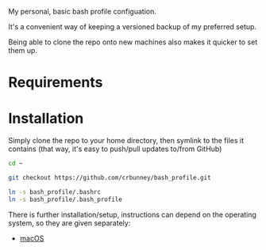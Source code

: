 My personal, basic bash profile configuation.

It's a convenient way of keeping a versioned backup of my preferred setup.

Being able to clone the repo onto new machines also makes it quicker to set them up.

# Requirements


# Installation

Simply clone the repo to your home directory, then symlink to the files it contains (that way, it's 
easy to push/pull updates to/from GitHub)

```bash
cd ~

git checkout https://github.com/crbunney/bash_profile.git

ln -s bash_profile/.bashrc
ln -s bash_profile/.bash_profile
```

There is further installation/setup, instructions can depend on the operating system, so they are given separately:
* [macOS](setup_macos.md)